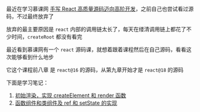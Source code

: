 最近在学习慕课网 [手写 React 高质量源码迈向高阶开发](https://coding.imooc.com/class/650.html)，之前自己也尝试看过源码，不过最终放弃了

放弃的最主要原因是 `react` 内部的调用链太长了，每天在缕清调用链上都花了不少时间，`createRoot` 都没有看完

最近看到慕课网有一个 `react` 源码课，就想着跟着课程然后在自己源码，看看这次能够看到什么地步

它这个课程前八章 是 `react@16` 的源码，从第九章开始才是 `react@18` 的源码

下面是学习笔记：

1. [初始渲染，实现 createElement 和 render 函数](./docs/初始渲染,实现createElement和render函数.md)
2. [函数组件和类组件及 ref 和 setState 的实现](./docs/函数组件和类组件及ref和setState的实现.md)
